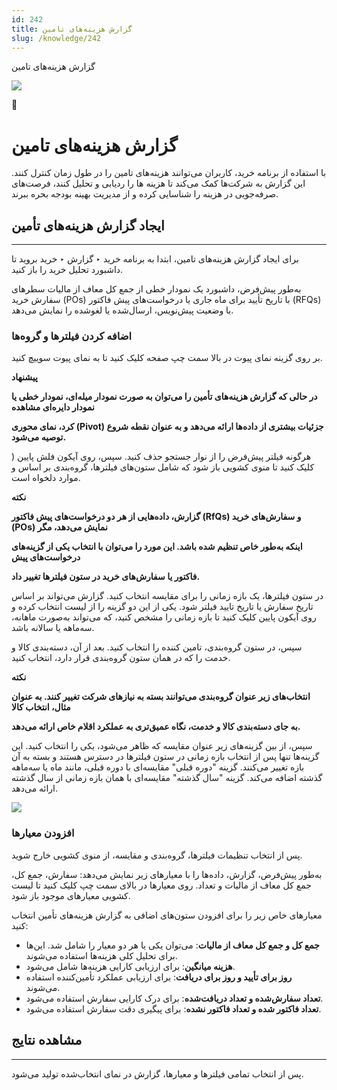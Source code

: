 ```yaml
---
id: 242
title: گزارش هزینه‌های تامین
slug: /knowledge/242
---
```



 

گزارش هزینه‌های تامین

 

![](https://odoofarsi.com/web/image/2651?access_token=df63284b-6b0a-4c5d-8cae-c8ebcbb4e0c2)

📖

# گزارش هزینه‌های تامین

با استفاده از برنامه خرید، کاربران می‌توانند هزینه‌های تامین را در طول زمان کنترل کنند. این گزارش به شرکت‌ها کمک می‌کند تا هزینه ها را ردیابی و تحلیل کنند، فرصت‌های صرفه‌جویی در هزینه را شناسایی کرده و از مدیریت بهینه بودجه بحره ببرند.

## **ایجاد گزارش هزینه‌های تأمین**

---

برای ایجاد گزارش هزینه‌های تامین، ابتدا به برنامه خرید ‣ گزارش ‣ خرید بروید تا داشبورد تحلیل خرید را باز کنید.

به‌طور پیش‌فرض، داشبورد یک نمودار خطی از جمع کل معاف از مالیات سطرهای سفارش خرید (POs) با تاریخ تأیید برای ماه جاری یا درخواست‌های پیش فاکتور (RFQs) با وضعیت پیش‌نویس، ارسال‌شده یا لغوشده را نمایش می‌دهد.

### **اضافه کردن فیلترها و گروه‌ها**

بر روی گزینه نمای پیوت در بالا سمت چپ صفحه کلیک کنید تا به نمای پیوت سوییچ کنید.

**پیشنهاد**

**در حالی که گزارش هزینه‌های تأمین را می‌توان به صورت نمودار میله‌ای، نمودار خطی یا نمودار دایره‌ای مشاهده**

**کرد، نمای محوری (Pivot) جزئیات بیشتری از داده‌ها ارائه می‌دهد و به عنوان نقطه شروع توصیه می‌شود.**

هرگونه فیلتر پیش‌فرض را از نوار جستجو حذف کنید. سپس، روی آیکون فلش پایین ( کلیک کنید تا منوی کشویی باز شود که شامل ستون‌های فیلترها، گروه‌بندی بر اساس و موارد دلخواه است.

**نکته**

**گزارش، داده‌هایی از هر دو درخواست‌های پیش فاکتور (RfQs) و سفارش‌های خرید (POs) نمایش می‌دهد، مگر**

**اینکه به‌طور خاص تنظیم شده باشد. این مورد را می‌توان با انتخاب یکی از گزینه‌های درخواست‌های پیش**

**فاکتور یا سفارش‌های خرید در ستون فیلترها تغییر داد.**

در ستون فیلترها، یک بازه زمانی را برای مقایسه انتخاب کنید. گزارش می‌تواند بر اساس تاریخ سفارش یا تاریخ تایید فیلتر شود. یکی از این دو گزینه را از لیست انتخاب کرده و روی آیکون پایین کلیک کنید تا بازه زمانی را مشخص کنید، که می‌تواند به‌صورت ماهانه، سه‌ماهه یا سالانه باشد.

سپس، در ستون گروه‌بندی، تامین کننده را انتخاب کنید. بعد از آن، دسته‌بندی کالا و خدمت را که در همان ستون گروه‌بندی قرار دارد، انتخاب کنید.

**نکته**

**انتخاب‌های زیر عنوان گروه‌بندی می‌توانند بسته به نیازهای شرکت تغییر کنند. به عنوان مثال، انتخاب کالا**

**به‌ جای دسته‌بندی کالا و خدمت، نگاه عمیق‌تری به عملکرد اقلام خاص ارائه می‌دهد.**

سپس، از بین گزینه‌های زیر عنوان مقایسه که ظاهر می‌شود، یکی را انتخاب کنید. این گزینه‌ها تنها پس از انتخاب بازه زمانی در ستون فیلترها در دسترس هستند و بسته به آن بازه تغییر می‌کنند. گزینه "دوره قبلی" مقایسه‌ای با دوره قبلی، مانند ماه یا سه‌ماهه گذشته اضافه می‌کند. گزینه "سال گذشته" مقایسه‌ای با همان بازه زمانی از سال گذشته ارائه می‌دهد.

![](https://odoofarsi.com/web/image/4012-98f59a8e/image.png?access_token=1ef338ff-63bb-49f3-8eb2-6f484289550e)

### **افزودن معیارها**

پس از انتخاب تنظیمات فیلترها، گروه‌بندی و مقایسه، از منوی کشویی خارج شوید.

به‌طور پیش‌فرض، گزارش، داده‌ها را با معیارهای زیر نمایش می‌دهد: سفارش، جمع کل، جمع کل معاف از مالیات و تعداد. روی معیارها در بالای سمت چپ کلیک کنید تا لیست کشویی معیارهای موجود باز شود.

معیارهای خاص زیر را برای افزودن ستون‌های اضافی به گزارش هزینه‌های تأمین انتخاب کنید:

* **جمع کل و جمع کل معاف از مالیات**: می‌توان یکی یا هر دو معیار را شامل شد. این‌ها برای تحلیل کلی هزینه‌ها استفاده می‌شوند.
* **هزینه میانگین**: برای ارزیابی کارایی هزینه‌ها شامل می‌شود.
* **روز برای تأیید و روز برای دریافت**: برای ارزیابی عملکرد تأمین‌کننده استفاده می‌شوند.
* **تعداد سفارش‌شده و تعداد دریافت‌شده**: برای درک کارایی سفارش استفاده می‌شود.
* **تعداد فاکتور شده و تعداد فاکتور نشده**: برای پیگیری دقت سفارش استفاده می‌شود.

## **مشاهده نتایج**

---

پس از انتخاب تمامی فیلترها و معیارها، گزارش در نمای انتخاب‌شده تولید می‌شود.